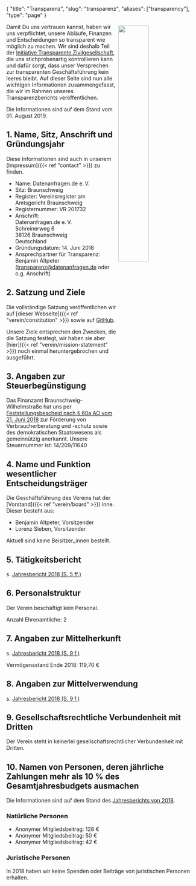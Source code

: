 {
    "title": "Transparenz",
    "slug": "transparenz",
    "aliases": ["transparency"],
    "type": "page"
}

<a href="https://www.transparency.de/mitmachen/initiative-transparente-zivilgesellschaft/" class="no-link-decoration"><img src="/img/logo-itz.svg" style="float: right; width: 40%; min-width: 200px; padding: 5px;"></a>

Damit Du uns vertrauen kannst, haben wir uns verpflichtet, unsere Abläufe, Finanzen und Entscheidungen so transparent wie möglich zu machen. Wir sind deshalb Teil der [Initiative Transparente Zivilgesellschaft](https://www.transparency.de/mitmachen/initiative-transparente-zivilgesellschaft/), die uns stichprobenartig kontrollieren kann und dafür sorgt, dass unser Versprechen zur transparenten Geschäftsführung kein leeres bleibt. Auf dieser Seite sind nun alle wichtigen Informationen zusammengefasst, die wir im Rahmen unseres Transparenzberichts veröffentlichen.

Die Informationen sind auf dem Stand vom 01. August 2019.

## 1. Name, Sitz, Anschrift und Gründungsjahr
Diese Informationen sind auch in unserem [Impressum]({{< ref "contact" >}}) zu finden.

 - Name: Datenanfragen.de e.&thinsp;V.
 - Sitz: Braunschweig
 - Register: Vereinsregister am Amtsgericht Braunschweig
 - Registernummer: VR 201732
 - Anschrift:  
   Datenanfragen.de e.&thinsp;V.  
   Schreinerweg 6  
   38126 Braunschweig  
   Deutschland  
 - Gründungsdatum: 14. Juni 2018
 - Ansprechpartner für Transparenz: Benjamin Altpeter ([transparenz@datenanfragen.de](mailto:transparenz@datenanfragen.de) oder o.g. Anschrift)

## 2. Satzung und Ziele

Die vollständige Satzung veröffentlichen wir auf [dieser Webseite]({{< ref "verein/constitution" >}}) sowie auf [GitHub](https://github.com/datenanfragen/verein/blob/master/satzung.md).

Unsere Ziele entsprechen den Zwecken, die die Satzung festlegt, wir haben sie aber [hier]({{< ref "verein/mission-statement" >}}) noch einmal heruntergebrochen und ausgeführt.

## 3. Angaben zur Steuerbegünstigung

Das Finanzamt Braunschweig-Wilhelmstraße hat uns per [Feststellungsbescheid nach §&nbsp;60a AO vom 21. Juni 2018](https://static.dacdn.de/docs/feststellungsbescheid_2018-06-21.pdf) zur Förderung von Verbraucherberatung und -schutz sowie des demokratischen Staatswesens als gemeinnützig anerkannt. Unsere Steuernummer ist: 14/209/11640

## 4. Name und Funktion wesentlicher Entscheidungsträger

Die Geschäftsführung des Vereins hat der [Vorstand]({{< ref "verein/board" >}}) inne. Dieser besteht aus:
 
 - Benjamin Altpeter, Vorsitzender
 - Lorenz Sieben, Vorsitzender

Aktuell sind keine Beisitzer_innen bestellt.

## 5. Tätigkeitsbericht

s. [Jahresbericht 2018 (S. 5 ff.)](https://static.dacdn.de/docs/bericht-2018.pdf)

## 6. Personalstruktur

Der Verein beschäftigt kein Personal.

Anzahl Ehrenamtliche: 2

## 7. Angaben zur Mittelherkunft

s. [Jahresbericht 2018 (S. 9 f.)](https://static.dacdn.de/docs/bericht-2018.pdf)

Vermögensstand Ende 2018: 119,70 €

## 8. Angaben zur Mittelverwendung

s. [Jahresbericht 2018 (S. 9 f.)](https://static.dacdn.de/docs/bericht-2018.pdf)

## 9. Gesellschaftsrechtliche Verbundenheit mit Dritten

Der Verein steht in keinerlei gesellschaftsrechtlicher Verbundenheit mit Dritten.

## 10. Namen von Personen, deren jährliche Zahlungen mehr als 10 % des Gesamtjahresbudgets ausmachen

Die Informationen sind auf dem Stand des [Jahresberichts von 2018](https://static.dacdn.de/docs/bericht-2018.pdf).

### Natürliche Personen

 - Anonymer Mitgliedsbeitrag: 128 €
 - Anonymer Mitgliedsbeitrag: 50 €
 - Anonymer Mitgliedsbeitrag: 42 €

### Juristische Personen

In 2018 haben wir keine Spenden oder Beiträge von juristischen Personen erhalten.
